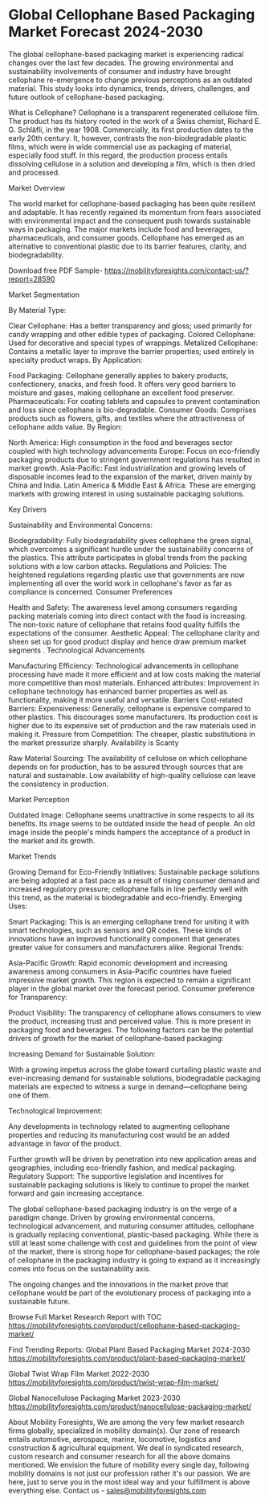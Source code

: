  # Global Cellophane Based Packaging Market Forecast 2024-2030 #
The global cellophane-based packaging market is experiencing radical changes over the last few decades. The growing environmental and sustainability involvements of consumer and industry have brought cellophane re-emergence to change previous perceptions as an outdated material. This study looks into dynamics, trends, drivers, challenges, and future outlook of cellophane-based packaging.

What is Cellophane?
Cellophane is a transparent regenerated cellulose film. The product has its history rooted in the work of a Swiss chemist, Richard E. G. Schläfli, in the year 1908. Commercially, its first production dates to the early 20th century. It, however, contrasts the non-biodegradable plastic films, which were in wide commercial use as packaging of material, especially food stuff. In this regard, the production process entails dissolving cellulose in a solution and developing a film, which is then dried and processed.

Market Overview

The world market for cellophane-based packaging has been quite resilient and adaptable. It has recently regained its momentum from fears associated with environmental impact and the consequent push towards sustainable ways in packaging. The major markets include food and beverages, pharmaceuticals, and consumer goods. Cellophane has emerged as an alternative to conventional plastic due to its barrier features, clarity, and biodegradability.


Download free PDF Sample- https://mobilityforesights.com/contact-us/?report=28590



Market Segmentation

By Material Type:

Clear Cellophane: Has a better transparency and gloss; used primarily for candy wrapping and other edible types of packaging.
Colored Cellophane: Used for decorative and special types of wrappings.
Metalized Cellophane: Contains a metallic layer to improve the barrier properties; used entirely in specialty product wraps.
By Application:

Food Packaging: Cellophane generally applies to bakery products, confectionery, snacks, and fresh food. It offers very good barriers to moisture and gases, making cellophane an excellent food preserver.
Pharmaceuticals: For coating tablets and capsules to prevent contamination and loss since cellophane is bio-degradable.
Consumer Goods: Comprises products such as flowers, gifts, and textiles where the attractiveness of cellophane adds value.
By Region:

North America: High consumption in the food and beverages sector coupled with high technology advancements
Europe: Focus on eco-friendly packaging products due to stringent government regulations has resulted in market growth.
Asia-Pacific: Fast industrialization and growing levels of disposable incomes lead to the expansion of the market, driven mainly by China and India.
Latin America & Middle East & Africa: These are emerging markets with growing interest in using sustainable packaging solutions.

Key Drivers

Sustainability and Environmental Concerns:

Biodegradability: Fully biodegradability gives cellophane the green signal, which overcomes a significant hurdle under the sustainability concerns of the plastics. This attribute participates in global trends from the packing solutions with a low carbon attacks.
Regulations and Policies: The heightened regulations regarding plastic use that governments are now implementing all over the world work in cellophane's favor as far as compliance is concerned.
Consumer Preferences
 
Health and Safety: The awareness level among consumers regarding packing materials coming into direct contact with the food is increasing. The non-toxic nature of cellophane that retains food quality fulfills the expectations of the consumer.
Aesthetic Appeal: The cellophane clarity and sheen set up for good product display and hence draw premium market segments  .
Technological Advancements

Manufacturing Efficiency: Technological advancements in cellophane processing have made it more efficient and at low costs making the material more competitive than most materials.
Enhanced attributes: Improvement in cellophane technology has enhanced barrier properties as well as functionality, making it more useful and versatile.
Barriers
Cost-related Barriers:
Expensiveness: Generally, cellophane is expensive compared to other plastics. This discourages some manufacturers. Its production cost is higher due to its expensive set of production and the raw materials used in making it.
Pressure from Competition: The cheaper, plastic substitutions in the market pressurize sharply.
Availability is Scanty

Raw Material Sourcing: The availability of cellulose on which cellophane depends on for production, has to be assured through sources that are natural and sustainable. Low availability of high-quality cellulose can leave the consistency in production.

Market Perception

Outdated Image: Cellophane seems unattractive in some respects to all its benefits. Its image seems to be outdated inside the head of people. An old image inside the people's minds hampers the acceptance of a product in the market and its growth.


Market Trends

Growing Demand for Eco-Friendly Initiatives: Sustainable package solutions are being adopted at a fast pace as a result of rising consumer demand and increased regulatory pressure; cellophane falls in line perfectly well with this trend, as the material is biodegradable and eco-friendly.
Emerging Uses:

Smart Packaging: This is an emerging cellophane trend for uniting it with smart technologies, such as sensors and QR codes. These kinds of innovations have an improved functionality component that generates greater value for consumers and manufacturers alike.
Regional Trends:

Asia-Pacific Growth: Rapid economic development and increasing awareness among consumers in Asia-Pacific countries have fueled impressive market growth. This region is expected to remain a significant player in the global market over the forecast period.
Consumer preference for Transparency:

Product Visibility: The transparency of cellophane allows consumers to view the product, increasing trust and perceived value. This is more present in packaging food and beverages.
The following factors can be the potential drivers of growth for the market of cellophane-based packaging:

Increasing Demand for Sustainable Solution:

With a growing impetus across the globe toward curtailing plastic waste and ever-increasing demand for sustainable solutions, biodegradable packaging materials are expected to witness a surge in demand—cellophane being one of them.




Technological Improvement:

Any developments in technology related to augmenting cellophane properties and reducing its manufacturing cost would be an added advantage in favor of the product.

Further growth will be driven by penetration into new application areas and geographies, including eco-friendly fashion, and medical packaging.
Regulatory Support:
The supportive legislation and incentives for sustainable packaging solutions is likely to continue to propel the market forward and gain increasing acceptance.


The global cellophane-based packaging industry is on the verge of a paradigm change. Driven by growing environmental concerns, technological advancement, and maturing consumer attitudes, cellophane is gradually replacing conventional, plastic-based packaging. While there is still at least some challenge with cost and guidelines from the point of view of the market, there is strong hope for cellophane-based packages; the role of cellophane in the packaging industry is going to expand as it increasingly comes into focus on the sustainability axis.

The ongoing changes and the innovations in the market prove that cellophane would be part of the evolutionary process of packaging into a sustainable future.



Browse Full Market Research Report with TOC https://mobilityforesights.com/product/cellophane-based-packaging-market/

Find Trending Reports:
Global Plant Based Packaging Market 2024-2030  https://mobilityforesights.com/product/plant-based-packaging-market/



Global Twist Wrap Film Market 2022-2030 https://mobilityforesights.com/product/twist-wrap-film-market/



Global Nanocellulose Packaging Market 2023-2030 https://mobilityforesights.com/product/nanocellulose-packaging-market/




About Mobility Foresights,
We are among the very few market research firms globally, specialized in mobility domain(s). Our zone of research entails automotive, aerospace, marine, locomotive, logistics and construction & agricultural equipment. We deal in syndicated research, custom research and consumer research for all the above domains mentioned.
We envision the future of mobility every single day, following mobility domains is not just our profession rather it's our passion. We are here, just to serve you in the most ideal way and your fulfillment is above everything else. Contact us -  sales@mobilityforesights.com 
